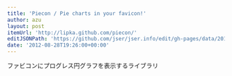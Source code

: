 ```yaml
---
title: 'Piecon / Pie charts in your favicon!'
author: azu
layout: post
itemUrl: 'http://lipka.github.com/piecon/'
editJSONPath: 'https://github.com/jser/jser.info/edit/gh-pages/data/2012/08/index.json'
date: '2012-08-28T19:26:00+00:00'
---
```

ファビコンにプログレス円グラフを表示するライブラリ
